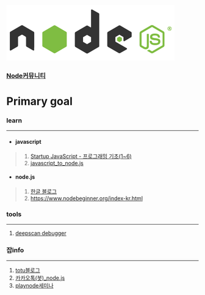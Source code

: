 ![screensh](./img/ndoe.PNG)  
### [Node커뮤니티](https://nodejs.github.io/nodejs-ko/articles/2017/11/07/release-v8.9.1/)  

# Primary goal  

### learn
- - -

* #### javascript
>1. [Startup JavaScript - 프로그래밍 기초(1~6)](https://www.slideshare.net/circulus_official/1startup-javascript)  
>2. [javascript_to_node.js](https://www.slideshare.net/circulus_official/1startup-javascript)

* #### node.js
>1. [한글 블로그](http://blog.naver.com/agilesoft/220981582724)  
>2. https://www.nodebeginner.org/index-kr.html  

### tools
- - -
1. [deepscan debugger](https://deepscan.io/home/)  

### 잡info
- - - 
1. [totu블로그](http://totuworld.github.io/)  
2. [카카오톡(봇)_node.js](https://cheese10yun.github.io/kakao-bot-node/)  
3. [playnode세미나](http://playnode.io/2016/)  

